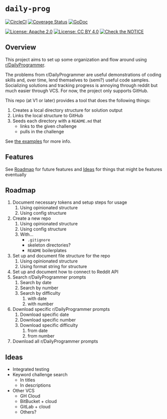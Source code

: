 # `daily-prog`

[![CircleCI](https://img.shields.io/circleci/build/github/wizardsoftheweb/daily-programmer-cli-go/dev)](https://circleci.com/gh/wizardsoftheweb/daily-programmer-cli-go/tree/dev)
[![Coverage Status](https://img.shields.io/coveralls/github/wizardsoftheweb/daily-programmer-cli-go/dev)](https://coveralls.io/github/wizardsoftheweb/daily-programmer-cli-go?branch=dev)
[![GoDoc](https://godoc.org/github.com/wizardsoftheweb/daily-programmer-cli-go?status.svg)](https://godoc.org/github.com/wizardsoftheweb/daily-programmer-cli-go)

[![License: Apache 2.0](https://img.shields.io/badge/License-Apache%202.0-blue.svg)](https://opensource.org/licenses/Apache-2.0)
[![License: CC BY 4.0](https://img.shields.io/badge/License-CC%20BY%204.0-lightgrey.svg)](https://creativecommons.org/licenses/by/4.0/)
[![Check the NOTICE](https://img.shields.io/badge/Check%20the-NOTICE-420C3B.svg)](./NOTICE)

## Overview

This project aims to set up some organization and flow around using [r/DailyProgrammer](https://old.reddit.com/r/dailyprogrammer).

The problems from r/DailyProgrammer are useful demonstrations of coding skills and, over time, lend themselves to (semi?) useful code samples. Socializing solutions and tracking progress is annoying through reddit but much easier through VCS. For now, the project only supports GitHub.

This repo (at V1 or later) provides a tool that does the following things:

1. Creates a local directory structure for solution output
2. Links the local structure to GitHub
3. Seeds each directory with a `README.md` that
    * links to the given challenge
    * pulls in the challenge

See [the examples](./docs/examples.md) for more info.

## Features

See [Roadmap](#Roadmap) for future features and [Ideas](#Ideas) for things that might be features eventually

## Roadmap

1. Document necessary tokens and setup steps for usage
    1. Using opinionated structure
    2. Using config structure
2. Create a new repo
    1. Using opinionated structure
    2. Using config structure
    3. With...
        * `.gitignore`
        * skeleton directories?
        * `README` boilerplates
3. Set up and document file structure for the repo
    1. Using opinionated structure
    2. Using format string for structure
4. Set up and document how to connect to Reddit API
5. Search r/DailyProgrammer prompts
    1. Search by date
    2. Search by number
    3. Search by difficulty
        1. with date
        2. with number
6. Download specific r/DailyProgrammer prompts
    1. Download specific date
    2. Download specific number
    3. Download specific difficulty
        1. from date
        2. from number
7. Download all r/DailyProgrammer prompts

## Ideas

* Integrated testing
* Keyword challenge search
    * In titles
    * In descriptions
* Other VCS
    * GH Cloud
    * BitBucket + cloud
    * GitLab + cloud
    * Others?
